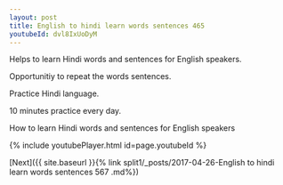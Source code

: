 ```yaml
---
layout: post
title: English to hindi learn words sentences 465 
youtubeId: dvl8IxUoDyM
---
```

 
 
Helps to learn Hindi words and sentences for English speakers.

Opportunitiy to repeat the words sentences. 

Practice Hindi language. 
 
10 minutes practice every day. 
 
How to learn Hindi words and sentences for English speakers 
 
{% include youtubePlayer.html id=page.youtubeId %}
 
 
[Next]({{ site.baseurl }}{% link  split1/_posts/2017-04-26-English to hindi learn words sentences 567 .md%})
 
